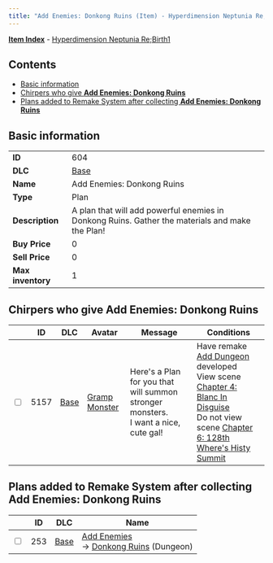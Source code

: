 ```yaml
---
title: "Add Enemies: Donkong Ruins (Item) - Hyperdimension Neptunia Re;Birth1"
---
```


[**Item Index**](/neptunia/rb1/item/index.html) - [Hyperdimension Neptunia Re;Birth1](/neptunia/rb1)

## Contents

- [Basic information](#basic-information)
- [Chirpers who give **Add Enemies: Donkong Ruins**](#chirpers-who-give-add-enemies-donkong-ruins)
- [Plans added to Remake System after collecting **Add Enemies: Donkong Ruins**](#plans-added-to-remake-system-after-collecting-add-enemies-donkong-ruins)

## Basic information

|   |   |
| -- | -- |
| **ID** | 604 |
| **DLC** | [Base](/neptunia/rb1/dlc/1-base.html) |
| **Name** | Add Enemies: Donkong Ruins |
| **Type** | Plan |
| **Description** | A plan that will add powerful enemies in Donkong Ruins. Gather the materials and make the Plan! |
| **Buy Price** | 0 |
| **Sell Price** | 0 |
| **Max inventory** | 1 |


## Chirpers who give **Add Enemies: Donkong Ruins**

|    | ID | DLC | Avatar | Message | Conditions |
| -- | -- | --- | ------ | ------- | ---------- |
| <input type="checkbox" id="rb1-chirper-event-1-5157" class="trackbox" /> | 5157 | [Base](/neptunia/rb1/dlc/1-base.html) | [Gramp Monster](/neptunia/rb1/undefined/1-243-gramp-monster.html) | Here's a Plan for you that will summon stronger monsters.<br />I want a nice, cute gal! | Have remake [Add Dungeon](/neptunia/rb1/remake/1-216-add-dungeon.html) developed<br />View scene [Chapter 4: Blanc In Disguise](/neptunia/rb1/scene/1-412-chapter-4-blanc-in-disguise.html)<br />Do not view scene [Chapter 6: 128th Where's Histy Summit](/neptunia/rb1/scene/1-601-chapter-6-128th-wheres-histy-summit.html) |


## Plans added to Remake System after collecting **Add Enemies: Donkong Ruins**

|    | ID | DLC | Name |
| -- | -- | --- | ---- |
| <input type="checkbox" id="rb1-remake-1-253" class="trackbox" /> | 253 | [Base](/neptunia/rb1/dlc/1-base.html) | [Add Enemies](/neptunia/rb1/remake/1-253-add-enemies.html)<br /> → [Donkong Ruins](/neptunia/rb1/dungeon/1-110-donkong-ruins.html) (Dungeon) |
